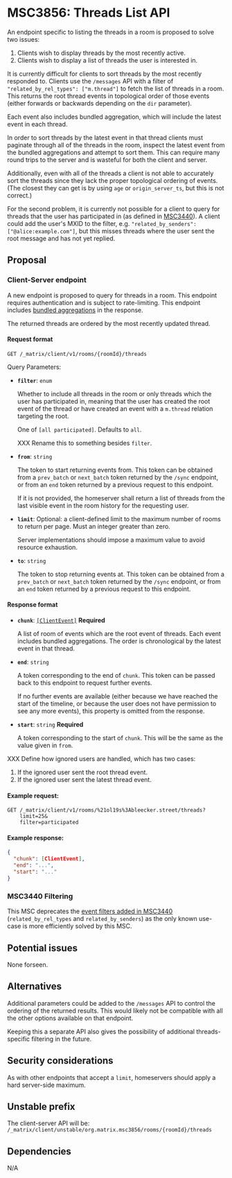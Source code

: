 # MSC3856: Threads List API

An endpoint specific to listing the threads in a room is proposed to solve two
issues:

1. Clients wish to display threads by the most recently active.
2. Clients wish to display a list of threads the user is interested in.

It is currently difficult for clients to sort threads by the most recently
responded to. Clients use the `/messages` API with a filter of
`"related_by_rel_types": ["m.thread"]` to fetch the list of threads in a room. This
returns the root thread events in topological order of those events (either
forwards or backwards depending on the `dir` parameter).

Each event also includes bundled aggregation, which will include the latest
event in each thread.

In order to sort threads by the latest event in that thread clients must
paginate through all of the threads in the room, inspect the latest event from
the bundled aggregations and attempt to sort them. This can require many round
trips to the server and is wasteful for both the client and server.

Additionally, even with all of the threads a client is not able to accurately
sort the threads since they lack the proper topological ordering of events. (The
closest they can get is by using `age` or `origin_server_ts`, but this is not
correct.)

For the second problem, it is currently not possible for a client to query for
threads that the user has participated in (as defined in
[MSC3440](https://github.com/matrix-org/matrix-spec-proposals/blob/main/proposals/3440-threading-via-relations.md#event-format)).
A client could add the user's MXID to the filter, e.g. `"related_by_senders":["@alice:example.com"]`,
but this misses threads where the user sent the root message and has not yet replied.

## Proposal

### Client-Server endpoint

A new endpoint is proposed to query for threads in a room. This endpoint requires
authentication and is subject to rate-limiting. This endpoint includes
[bundled aggregations](https://spec.matrix.org/v1.3/client-server-api/#aggregations)
in the response.

The returned threads are ordered by the most recently updated thread.

#### Request format

```
GET /_matrix/client/v1/rooms/{roomId}/threads
```

Query Parameters:

* **`filter`**: `enum`

  Whether to include all threads in the room or only threads which the user has
  participated in, meaning that the user has created the root event of the thread
  or have created an event with a `m.thread` relation targeting the root.

  One of `[all participated]`. Defaults to `all`.

  XXX Rename this to something besides `filter`.
* **`from`**: `string`

  The token to start returning events from. This token can be obtained from a
  `prev_batch` or `next_batch` token returned by the `/sync` endpoint, or from
  an `end` token returned by a previous request to this endpoint.

  If it is not provided, the homeserver shall return a list of threads from the
  last visible event in the room history for the requesting user.
* **`limit`**: Optional: a client-defined limit to the maximum
  number of rooms to return per page. Must an integer greater than zero.

  Server implementations should impose a maximum value to avoid resource
  exhaustion.
* **`to`**: `string`

  The token to stop returning events at. This token can be obtained from a
  `prev_batch` or `next_batch` token returned by the `/sync` endpoint, or from
  an `end` token returned by a previous request to this endpoint.

#### Response format

* **`chunk`**: [`[ClientEvent]`](https://spec.matrix.org/v1.3/client-server-api/#room-event-format) **Required**

  A list of room of events which are the root event of threads. Each event includes
  bundled aggregations. The order is chronological by the latest event in that thread.
* **`end`**: `string`

  A token corresponding to the end of `chunk`. This token can be passed back to
  this endpoint to request further events.

  If no further events are available (either because we have reached the start
  of the timeline, or because the user does not have permission to see any more
  events), this property is omitted from the response.
* **`start`**: `string` **Required**

  A token corresponding to the start of `chunk`. This will be the same as the
  value given in `from`.

XXX Define how ignored users are handled, which has two cases:

1. If the ignored user sent the root thread event.
2. If the ignored user sent the latest thread event.

#### Example request:

```
GET /_matrix/client/v1/rooms/%21ol19s%3Ableecker.street/threads?
    limit=25&
    filter=participated
```

#### Example response:

```json
{
  "chunk": [ClientEvent],
  "end": "...",
  "start": "..."
}
```

### MSC3440 Filtering

This MSC deprecates the [event filters added in MSC3440](https://github.com/matrix-org/matrix-spec-proposals/blob/main/proposals/3440-threading-via-relations.md#fetch-all-threads-in-a-room)
(`related_by_rel_types` and `related_by_senders`) as the only known use-case is
more efficiently solved by this MSC.

## Potential issues

None forseen.

## Alternatives

Additional parameters could be added to the `/messages` API to control the ordering
of the returned results. This would likely not be compatible with all the other
options available on that endpoint.

Keeping this a separate API also gives the possibility of additional threads-specific
filtering in the future.

## Security considerations

As with other endpoints that accept a `limit`, homeservers should apply a hard
server-side maximum.

## Unstable prefix

The client-server API will be: `/_matrix/client/unstable/org.matrix.msc3856/rooms/{roomId}/threads`

## Dependencies

N/A
